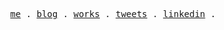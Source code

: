 <p align="center">
  <samp>
    <a href="https://blog.okami101.io">me</a> .
    <a href="https://blog.okami101.io/posts">blog</a> .
    <a href="https://blog.okami101.io/works">works</a> .
    <a href="https://twitter.com/adr1enbe4udou1n">tweets</a> .
    <a href="https://www.linkedin.com/in/adr1enbe4udou1n">linkedin</a> .
  </samp>
</p>
